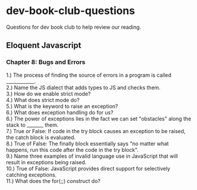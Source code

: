 # dev-book-club-questions
Questions for dev book club to help review our reading.

## Eloquent Javascript

### Chapter 8: Bugs and Errors

1.) The process of finding the source of errors in a program is called ____________.  
2.) Name the JS dialect that adds types to JS and checks them.  
3.) How do we enable strict mode?  
4.) What does strict mode do?  
5.) What is the keyword to raise an exception?  
6.) What does exception handling do for us?  
6.) The power of exceptions lies in the fact we can set "obstacles" along the stack to _______ them.  
7.) True or False: If code in the try block causes an exception to be raised, the catch block is evaluated.  
8.) True of False: The finally block essentially says "no matter what happens, run this code after the code in the try block".  
9.) Name three examples of invalid language use in JavaScript that will result in exceptions being raised.  
10.) True of False: JavaScript provides direct support for selectively catching exceptions.  
11.) What does the for(;;) construct do?  
